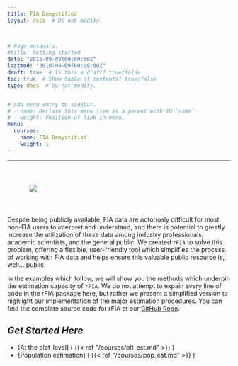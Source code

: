 ```yaml
---
title: FIA Demystified
layout: docs  # Do not modify.

  

# Page metadata.
#title: Getting started
date: "2018-09-09T00:00:00Z"
lastmod: "2018-09-09T00:00:00Z"
draft: true  # Is this a draft? true/false
toc: true  # Show table of contents? true/false
type: docs  # Do not modify.


# Add menu entry to sidebar.
# - name: Declare this menu item as a parent with ID `name`.
# - weight: Position of link in menu.
menu:
  courses:
    name: FIA Demystified
    weight: 1
---
```


___
<img src="/img/mr_fog_2017.jpg" hspace = 50 vspace = 40>


Despite being publicly available, FIA data are notoriosly difficult for most non-FIA users to interpret and understand, and there is potential to greatly increase the utilization of these data among industry professionals, academic scientists, and the general public. We created `rFIA` to solve this problem, offering a flexible, user-friendly tool which simplifies the process of working with FIA data and helps ensure this valuable public resource is, well... public. 

In the examples which follow, we will show you the methods which underpin the estimation capacity of `rFIA`. We do not attempt to expain every line of code in the rFIA package here, but rather we present a simplified version to highlight our implementation of the major estimation procedures. You can find the complete source code for rFIA at our <a href="https://github.com/hunter-stanke/rFIA" target="_blank">GitHub Repo</a>. 


## _**Get Started Here**_
- [At the plot-level] ( {{< ref "/courses/plt_est.md" >}} )
- [Population estimation] ( {{< ref "/courses/pop_est.md" >}} )
